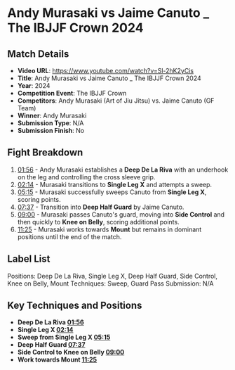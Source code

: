 # Andy Murasaki vs Jaime Canuto _ The IBJJF Crown 2024

## Match Details
- **Video URL**: https://www.youtube.com/watch?v=Sl-2hK2yCis
- **Title**: Andy Murasaki vs Jaime Canuto _ The IBJJF Crown 2024
- **Year**: 2024
- **Competition Event**: The IBJJF Crown
- **Competitors**: Andy Murasaki (Art of Jiu Jitsu) vs. Jaime Canuto (GF Team)
- **Winner**: Andy Murasaki
- **Submission Type**: N/A
- **Submission Finish**: No

## Fight Breakdown
1. [01:56](https://www.youtube.com/watch?v=Sl-2hK2yCis&t=116) - Andy Murasaki establishes a **Deep De La Riva** with an underhook on the leg and controlling the cross sleeve grip.
2. [02:14](https://www.youtube.com/watch?v=Sl-2hK2yCis&t=134) - Murasaki transitions to **Single Leg X** and attempts a sweep.
3. [05:15](https://www.youtube.com/watch?v=Sl-2hK2yCis&t=315) - Murasaki successfully sweeps Canuto from **Single Leg X**, scoring points.
4. [07:37](https://www.youtube.com/watch?v=Sl-2hK2yCis&t=457) - Transition into **Deep Half Guard** by Jaime Canuto.
5. [09:00](https://www.youtube.com/watch?v=Sl-2hK2yCis&t=540) - Murasaki passes Canuto's guard, moving into **Side Control** and then quickly to **Knee on Belly**, scoring additional points.
6. [11:25](https://www.youtube.com/watch?v=Sl-2hK2yCis&t=685) - Murasaki works towards **Mount** but remains in dominant positions until the end of the match.

## Label List
Positions: Deep De La Riva, Single Leg X, Deep Half Guard, Side Control, Knee on Belly, Mount
Techniques: Sweep, Guard Pass
Submission: N/A

## Key Techniques and Positions
- **Deep De La Riva [01:56](https://www.youtube.com/watch?v=Sl-2hK2yCis&t=116)**
- **Single Leg X [02:14](https://www.youtube.com/watch?v=Sl-2hK2yCis&t=134)**
- **Sweep from Single Leg X [05:15](https://www.youtube.com/watch?v=Sl-2hK2yCis&t=315)**
- **Deep Half Guard [07:37](https://www.youtube.com/watch?v=Sl-2hK2yCis&t=457)**
- **Side Control to Knee on Belly [09:00](https://www.youtube.com/watch?v=Sl-2hK2yCis&t=540)**
- **Work towards Mount [11:25](https://www.youtube.com/watch?v=Sl-2hK2yCis&t=685)**